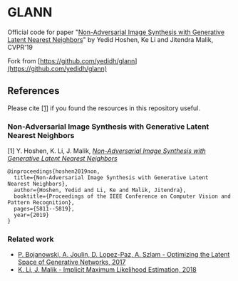 # GLANN
Official code for paper "[Non-Adversarial Image Synthesis with Generative Latent Nearest Neighbors](http://openaccess.thecvf.com/content_CVPR_2019/papers/Hoshen_Non-Adversarial_Image_Synthesis_With_Generative_Latent_Nearest_Neighbors_CVPR_2019_paper.pdf)" by Yedid Hoshen, Ke Li and Jitendra Malik, CVPR'19

Fork from [https://github.com/yedidh/glann](https://github.com/yedidh/glann)

## References
Please cite [[1]](http://openaccess.thecvf.com/content_CVPR_2019/papers/Hoshen_Non-Adversarial_Image_Synthesis_With_Generative_Latent_Nearest_Neighbors_CVPR_2019_paper.pdf) if you found the resources in this repository useful.

### Non-Adversarial Image Synthesis with Generative Latent Nearest Neighbors

[1] Y. Hoshen, K. Li, J. Malik, [*Non-Adversarial Image Synthesis with Generative Latent Nearest Neighbors*](http://openaccess.thecvf.com/content_CVPR_2019/papers/Hoshen_Non-Adversarial_Image_Synthesis_With_Generative_Latent_Nearest_Neighbors_CVPR_2019_paper.pdf)
```
@inproceedings{hoshen2019non,
  title={Non-Adversarial Image Synthesis with Generative Latent Nearest Neighbors},
  author={Hoshen, Yedid and Li, Ke and Malik, Jitendra},
  booktitle={Proceedings of the IEEE Conference on Computer Vision and Pattern Recognition},
  pages={5811--5819},
  year={2019}
}
```

### Related work
* [P. Bojanowski, A. Joulin, D. Lopez-Paz, A. Szlam - Optimizing the Latent Space of Generative Networks, 2017](https://arxiv.org/abs/1707.05776)
* [K. Li, J. Malik - Implicit Maximum Likelihood Estimation, 2018](https://arxiv.org/abs/1809.09087)
